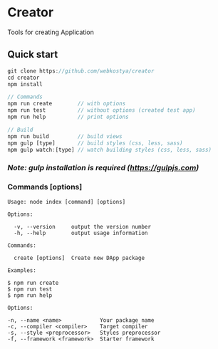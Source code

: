 # Creator

Tools for creating Application

## Quick start
``` javascript
git clone https://github.com/webkostya/creator
cd creator
npm install

// Commands
npm run create        // with options
npm run test          // without options (created test app)
npm run help          // print options

// Build
npm run build         // build views
npm gulp [type]       // build styles (css, less, sass)
npm gulp watch:[type] // watch building styles (css, less, sass)
```

### *Note: gulp installation is required (https://gulpjs.com)*

### Commands [options]

```
Usage: node index [command] [options]

Options:

  -v, --version     output the version number
  -h, --help        output usage information

Commands:

  create [options]  Create new DApp package

Examples:

$ npm run create
$ npm run test
$ npm run help

Options:

-n, --name <name>            Your package name
-c, --compiler <compiler>    Target compiler
-s, --style <preprocessor>   Styles preprocessor
-f, --framework <framework>  Starter framework